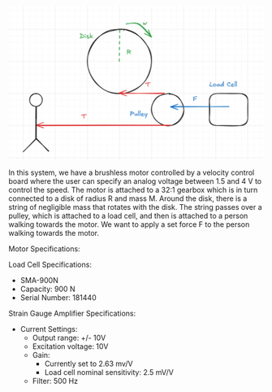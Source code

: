 ![alt text](image.png)

In this system, we have a brushless motor controlled by a velocity control board where the user can specify an analog voltage between 1.5 and 4 V to control the speed. The motor is attached to a 32:1 gearbox which is in turn connected to a disk of radius R and mass M. Around the disk, there is a string of negligible mass that rotates with the disk. The string passes over a pulley, which is attached to a load cell, and then is attached to a person walking towards the motor. We want to apply a set force F to the person walking towards the motor. 

Motor Specifications:

Load Cell Specifications:
- SMA-900N
- Capacity: 900 N
- Serial Number: 181440

Strain Gauge Amplifier Specifications:
- Current Settings:
  - Output range: +/- 10V
  - Excitation voltage: 10V
  - Gain: 
    - Currently set to 2.63 mv/V
    - Load cell nominal sensitivity: 2.5 mV/V
  - Filter: 500 Hz